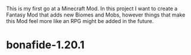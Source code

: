 This is my first go at a Minecraft Mod.
In this project I want to create a Fantasy Mod that adds new Biomes and Mobs,
however things that make this Mod feel more like an RPG might be added in the future.




# bonafide-1.20.1
